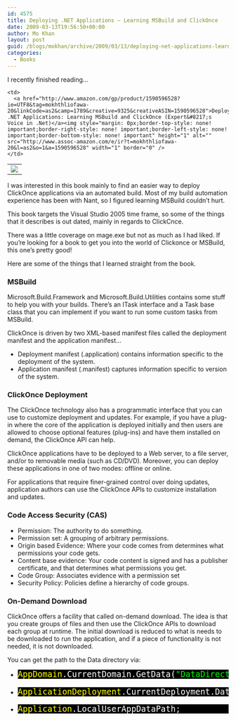 ```yaml
---
id: 4575
title: Deploying .NET Applications – Learning MSBuild and ClickOnce
date: 2009-03-13T19:56:50+00:00
author: Mo Khan
layout: post
guid: /blogs/mokhan/archive/2009/03/13/deploying-net-applications-learning-msbuild-and-clickonce.aspx
categories:
  - Books
---
```

I recently finished reading…

<table>
  <tr>
    <td>
      <a href="http://www.amazon.com/gp/product/1590596528?ie=UTF8&tag=mokhthliofawa-20&linkCode=as2&camp=1789&creative=9325&creativeASIN=1590596528"><img src="https://images-na.ssl-images-amazon.com/images/I/51v5h50rHaL._SL160_.jpg" border="0" /></a><img style="margin: 0px;border-top-style: none! important;border-right-style: none! important;border-left-style: none! important;border-bottom-style: none! important" height="1" alt="" src="http://www.assoc-amazon.com/e/ir?t=mokhthliofawa-20&l=as2&o=1&a=1590596528" width="1" border="0" />
    </td>
    
    <td>
      <a href="http://www.amazon.com/gp/product/1590596528?ie=UTF8&tag=mokhthliofawa-20&linkCode=as2&camp=1789&creative=9325&creativeASIN=1590596528">Deploying .NET Applications: Learning MSBuild and ClickOnce (Expert&#8217;s Voice in .Net)</a><img style="margin: 0px;border-top-style: none! important;border-right-style: none! important;border-left-style: none! important;border-bottom-style: none! important" height="1" alt="" src="http://www.assoc-amazon.com/e/ir?t=mokhthliofawa-20&l=as2&o=1&a=1590596528" width="1" border="0" />
    </td>
  </tr>
</table>

I was interested in this book mainly to find an easier way to deploy ClickOnce applications via an automated build. Most of my build automation experience has been with Nant, so I figured learning MSBuild couldn’t hurt.

This book targets the Visual Studio 2005 time frame, so some of the things that it describes is out dated, mainly in regards to ClickCnce.

There was a little coverage on mage.exe but not as much as I had liked. If you’re looking for a book to get you into the world of Clickonce or MSBuild, this one’s pretty good!

Here are some of the things that I learned straight from the book. 

### MSBuild

Microsoft.Build.Framework and Microsoft.Build.Utilities contains some stuff to help you with your builds. There’s an ITask interface and a Task base class that you can implement if you want to run some custom tasks from MSBuild.

ClickOnce is driven by two XML-based manifest files called the deployment manifest and the application manifest… 

  * Deployment manifest (.application) contains information specific to the deployment of the system. 
  * Application manifest (.manifest) captures information specific to version of the system. 

### ClickOnce Deployment

The ClickOnce technology also has a programmatic interface that you can use to customize deployment and updates. For example, if you have a plug-in where the core of the application is deployed initially and then users are allowed to choose optional features (plug-ins) and have them installed on demand, the ClickOnce API can help.

ClickOnce applications have to be deployed to a Web server, to a file server, and/or to removable media (such as CD/DVD). Moreover, you can deploy these applications in one of two modes: offline or online.

For applications that require finer-grained control over doing updates, application authors can use the ClickOnce APIs to customize installation and updates.

### Code Access Security (CAS)

  * Permission: The authority to do something. 
  * Permission set: A grouping of arbitrary permissions. 
  * Origin based Evidence: Where your code comes from determines what permissions your code gets. 
  * Content base evidence: Your code content is signed and has a publisher certificate, and that determines what permissions you get. 
  * Code Group: Associates evidence with a permission set 
  * Security Policy: Policies define a hierarchy of code groups. 

### On-Demand Download

ClickOnce offers a facility that called on-demand download. The idea is that you create groups of files and then use the ClickOnce APIs to download each group at runtime. The initial download is reduced to what is needs to be downloaded to run the application, and if a piece of functionality is not needed, it is not downloaded.

You can get the path to the Data directory via:

  * <div style="font-size: 14pt;background: black;color: white;font-family: consolas">
      <pre style="margin: 0px"><span style="color: yellow">AppDomain</span>.CurrentDomain.GetData(<span style="color: lime">"DataDirectory"</span>);</pre></p>
    </div>

  * <div style="font-size: 14pt;background: black;color: white;font-family: consolas">
      <pre style="margin: 0px"><span style="color: yellow">ApplicationDeployment</span>.CurrentDeployment.DataDirectory;</pre></p>
    </div>

  * <div style="font-size: 14pt;background: black;color: white;font-family: consolas">
      <pre style="margin: 0px"><span style="color: yellow">Application</span>.LocalUserAppDataPath;</pre></p>
    </div>